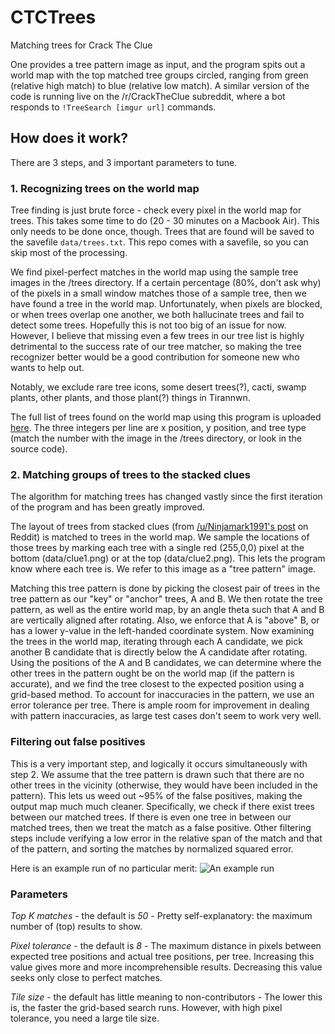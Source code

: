 # CTCTrees
Matching trees for Crack The Clue

One provides a tree pattern image as input, and the program spits out a world map with the top matched tree groups circled, ranging from green (relative high match) to blue (relative low match). A similar version of the code is running live on the /r/CrackTheClue subreddit, where a bot responds to `!TreeSearch [imgur url]` commands.

## How does it work?

There are 3 steps, and 3 important parameters to tune.

### 1. Recognizing trees on the world map

Tree finding is just brute force - check every pixel in the world map for trees. This takes some time to do (20 - 30 minutes on a Macbook Air). This only needs to be done once, though. Trees that are found will be saved to the savefile `data/trees.txt`. This repo comes with a savefile, so you can skip most of the processing.

We find pixel-perfect matches in the world map using the sample tree images in the /trees directory. If a certain percentage (80%, don't ask why) of the pixels in a small window matches those of a sample tree, then we have found a tree in the world map. Unfortunately, when pixels are blocked, or when trees overlap one another, we both hallucinate trees and fail to detect some trees. Hopefully this is not too big of an issue for now. However, I believe that missing even a few trees in our tree list is highly detrimental to the success rate of our tree matcher, so making the tree recognizer better would be a good contribution for someone new who wants to help out.

Notably, we exclude rare tree icons, some desert trees(?), cacti, swamp plants, other plants, and those plant(?) things in Tirannwn.

The full list of trees found on the world map using this program is uploaded [here](http://pastebin.com/GKSamjU9). The three integers per line are x position, y position, and tree type (match the number with the image in the /trees directory, or look in the source code).

### 2. Matching groups of trees to the stacked clues

The algorithm for matching trees has changed vastly since the first iteration of the program and has been greatly improved.

The layout of trees from stacked clues (from [/u/Ninjamark1991's post](https://www.reddit.com/r/CrackTheClue/comments/4vynzy/using_trees_as_a_clue/) on Reddit) is matched to trees in the world map. We sample the locations of those trees by marking each tree with a single red (255,0,0) pixel at the bottom (data/clue1.png) or at the top (data/clue2.png). This lets the program know where each tree is. We refer to this image as a "tree pattern" image.

Matching this tree pattern is done by picking the closest pair of trees in the tree pattern as our "key" or "anchor" trees, A and B. We then rotate the tree pattern, as well as the entire world map, by an angle theta such that A and B are vertically aligned after rotating. Also, we enforce that A is "above" B, or has a lower y-value in the left-handed coordinate system. Now examining the trees in the world map, iterating through each A candidate, we pick another B candidate that is directly below the A candidate after rotating. Using the positions of the A and B candidates, we can determine where the other trees in the pattern ought be on the world map (if the pattern is accurate), and we find the tree closest to the expected position using a grid-based method. To account for inaccuracies in the pattern, we use an error tolerance per tree. There is ample room for improvement in dealing with pattern inaccuracies, as large test cases don't seem to work very well.

### Filtering out false positives

This is a very important step, and logically it occurs simultaneously with step 2. We assume that the tree pattern is drawn such that there are no other trees in the vicinity (otherwise, they would have been included in the pattern). This lets us weed out ~95% of the false positives, making the output map much much cleaner. Specifically, we check if there exist trees between our matched trees. If there is even one tree in between our matched trees, then we treat the match as a false positive. Other filtering steps include verifying a low error in the relative span of the match and that of the pattern, and sorting the matches by normalized squared error.

Here is an example run of no particular merit:
![An example run](http://i.imgur.com/yiJSmpH.png)

### Parameters

*Top K matches* - the default is *50* - Pretty self-explanatory: the maximum number of (top) results to show.

*Pixel tolerance* - the default is *8* - The maximum distance in pixels between expected tree positions and actual tree positions, per tree. Increasing this value gives more and more incomprehensible results. Decreasing this value seeks only close to perfect matches.

*Tile size* - the default has little meaning to non-contributors - The lower this is, the faster the grid-based search runs. However, with high pixel tolerance, you need a large tile size.
